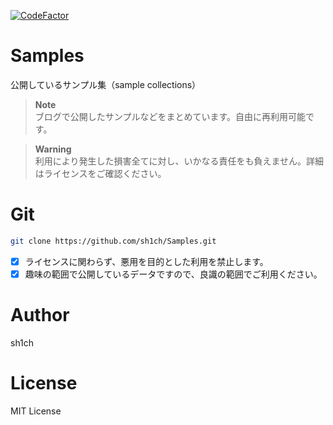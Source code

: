 [![CodeFactor](https://www.codefactor.io/repository/github/sh1ch/samples/badge)](https://www.codefactor.io/repository/github/sh1ch/samples)

# Samples

 公開しているサンプル集（sample collections）

> **Note**  
> ブログで公開したサンプルなどをまとめています。自由に再利用可能です。

> **Warning**  
> 利用により発生した損害全てに対し、いかなる責任をも負えません。詳細はライセンスをご確認ください。

# Git

```bash
git clone https://github.com/sh1ch/Samples.git
```

- [x] ライセンスに関わらず、悪用を目的とした利用を禁止します。
- [x] 趣味の範囲で公開しているデータですので、良識の範囲でご利用ください。

# Author

sh1ch

# License

MIT License
